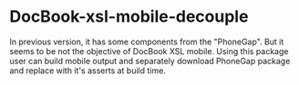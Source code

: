 DocBook-xsl-mobile-decouple
===========================

In previous version, it has some components from the "PhoneGap". But it seems to be not the objective of DocBook XSL mobile. Using this package user can build mobile output and separately download PhoneGap package and replace with it's asserts at build time.